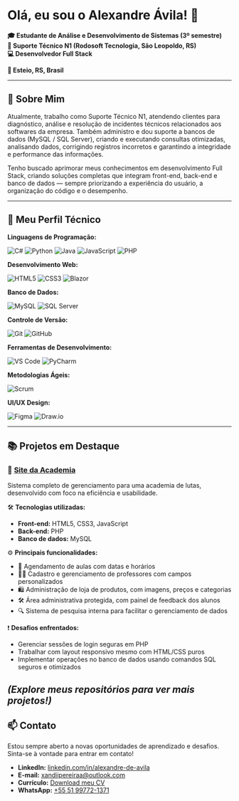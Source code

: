 # Olá, eu sou o Alexandre Ávila! 👋

**🎓 Estudante de Análise e Desenvolvimento de Sistemas (3º semestre)**  
**💼 Suporte Técnico N1 (Rodosoft Tecnologia, São Leopoldo, RS)**  
**💻 Desenvolvedor Full Stack**  

**📍 Esteio, RS, Brasil**

---

## 🚀 Sobre Mim

Atualmente, trabalho como Suporte Técnico N1, atendendo clientes para diagnóstico, análise e resolução de incidentes técnicos relacionados aos softwares da empresa. Também administro e dou suporte a bancos de dados (MySQL / SQL Server), criando e executando consultas otimizadas, analisando dados, corrigindo registros incorretos e garantindo a integridade e performance das informações.

Tenho buscado aprimorar meus conhecimentos em desenvolvimento Full Stack, criando soluções completas que integram front-end, back-end e banco de dados — sempre priorizando a experiência do usuário, a organização do código e o desempenho.

---

## 🧠 Meu Perfil Técnico

**Linguagens de Programação:**

![C#](https://img.shields.io/badge/C%23-239120?style=flat&logo=c-sharp&logoColor=white)
![Python](https://img.shields.io/badge/Python-3776AB?style=flat&logo=python&logoColor=white)
![Java](https://img.shields.io/badge/Java-007396?style=flat&logo=java&logoColor=white)
![JavaScript](https://img.shields.io/badge/JavaScript-F7DF1E?style=flat&logo=javascript&logoColor=black)
![PHP](https://img.shields.io/badge/PHP-777BB4?style=flat&logo=php&logoColor=white)


**Desenvolvimento Web:**

![HTML5](https://img.shields.io/badge/HTML5-E34F26?style=flat&logo=html5&logoColor=white)
![CSS3](https://img.shields.io/badge/CSS3-1572B6?style=flat&logo=css3&logoColor=white)
![Blazor](https://img.shields.io/badge/Blazor-512BD4?style=flat&logo=blazor&logoColor=white)

**Banco de Dados:**

![MySQL](https://img.shields.io/badge/MySQL-4479A1?style=flat&logo=mysql&logoColor=white)
![SQL Server](https://img.shields.io/badge/SQL%20Server-CC2927?style=flat&logo=microsoft-sql-server&logoColor=white)

**Controle de Versão:**

![Git](https://img.shields.io/badge/Git-F05032?style=flat&logo=git&logoColor=white)
![GitHub](https://img.shields.io/badge/GitHub-181717?style=flat&logo=github&logoColor=white)

**Ferramentas de Desenvolvimento:**

![VS Code](https://img.shields.io/badge/VS%20Code-007ACC?style=flat&logo=visual-studio-code&logoColor=white)
![PyCharm](https://img.shields.io/badge/PyCharm-000000?style=flat&logo=pycharm&logoColor=white)

**Metodologias Ágeis:**

![Scrum](https://img.shields.io/badge/Scrum-6DB33F?style=flat&logo=scrumalliance&logoColor=white)

**UI/UX Design:**

![Figma](https://img.shields.io/badge/Figma-F24E1E?style=flat&logo=figma&logoColor=white)
![Draw.io](https://img.shields.io/badge/Draw.io-FF9900?style=flat&logo=draw.io&logoColor=white)

---
## 📚 Projetos em Destaque

### 🥋 [Site da Academia](https://github.com/Xandi-avila/Site-academia)

Sistema completo de gerenciamento para uma academia de lutas, desenvolvido com foco na eficiência e usabilidade.

🛠️ **Tecnologias utilizadas:**
- **Front-end:** HTML5, CSS3, JavaScript
- **Back-end:** PHP
- **Banco de dados:** MySQL

⚙️ **Principais funcionalidades:**
- 📅 Agendamento de aulas com datas e horários
- 👨‍🏫 Cadastro e gerenciamento de professores com campos personalizados
- 🛍️ Administração de loja de produtos, com imagens, preços e categorias
- 🛠️ Área administrativa protegida, com painel de feedback dos alunos
- 🔍 Sistema de pesquisa interna para facilitar o gerenciamento de dados

❗ **Desafios enfrentados:**
- Gerenciar sessões de login seguras em PHP
- Trabalhar com layout responsivo mesmo com HTML/CSS puros
- Implementar operações no banco de dados usando comandos SQL seguros e otimizados

*(Explore meus repositórios para ver mais projetos!)*
---

## 📫 Contato

Estou sempre aberto a novas oportunidades de aprendizado e desafios. Sinta-se à vontade para entrar em contato!

- **LinkedIn:** [linkedin.com/in/alexandre-de-avila](https://www.linkedin.com/in/alexandre-de-avila/)
- **E-mail:** [xandiipereiraa@outlook.com](mailto:xandiipereiraa@outlook.com)
- **Currículo:** [Download meu CV](https://raw.githubusercontent.com/Xandi-avila/Xandi-avila/main/Curriculo%20Alexandre%20avila%20pereira.pdf)
- **WhatsApp:** [+55 51 99772-1371](https://wa.me/5551997721371)

